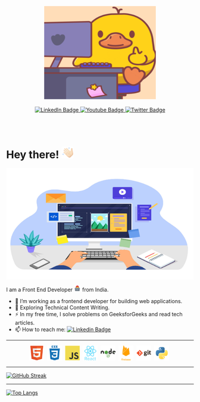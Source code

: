 <div align="center">
  <img src="images/head.png" width="300" height="250" alt="Centered Image"/>
</div>

<br>

<div align="center">
  <a href="https://www.linkedin.com/in/pushkarsharma652/">
    <img src="https://img.shields.io/badge/LinkedIn-blue?style=for-the-badge&logo=linkedin&logoColor=white" alt="LinkedIn Badge"/>
  </a>
  <a href="your-youtube-URL">
    <img src="https://img.shields.io/badge/YouTube-red?style=for-the-badge&logo=youtube&logoColor=white" alt="Youtube Badge"/>
  </a>
  <a href="https://twitter.com/push4ck/">
    <img src="https://img.shields.io/badge/Twitter-blue?style=for-the-badge&logo=twitter&logoColor=white" alt="Twitter Badge"/>
  </a>
</div>

<br>

<div align="center">
  <img src="https://komarev.com/ghpvc/?username=push4ck&style=flat-square&color=blue" alt=""/>
</div>

<br>

# Hey there! <img src="images/hello.png" />

<div style="height: 300px; position: relative; overflow: hidden;">
  <div align="center" style="position: sticky; top: 0; width: 100%;">
    <img src="images/main.jpg" width="600" height="300" alt="Centered Image"/>
  </div>
</div>

I am a Front End Developer <img src="images/coder.png" width="18" height="18" /> from India.

- :telescope: I’m working as a frontend developer for building web applications.
- :seedling: Exploring Technical Content Writing.
- :zap: In my free time, I solve problems on GeeksforGeeks and read tech articles.
- :mailbox: How to reach me: [![Linkedin Badge](https://img.shields.io/badge/-push4ck-blue?style=flat&logo=Linkedin&logoColor=white)](https://linkedin.com/in/pushkarsharma652/)

---

<div align="center">
  <img src="https://github.com/devicons/devicon/blob/master/icons/html5/html5-original.svg" title="HTML5" alt="HTML" width="40" height="40"/>&nbsp;
  <img src="https://github.com/devicons/devicon/blob/master/icons/css3/css3-plain-wordmark.svg"  title="CSS3" alt="CSS" width="40" height="40"/>&nbsp;
  <img src="https://github.com/devicons/devicon/blob/master/icons/javascript/javascript-original.svg" title="JavaScript" alt="JavaScript" width="40" height="40"/>&nbsp;
  <img src="https://github.com/devicons/devicon/blob/master/icons/react/react-original-wordmark.svg" title="React" alt="React" width="40" height="40"/>&nbsp;
  <img src="https://github.com/devicons/devicon/blob/master/icons/nodejs/nodejs-original-wordmark.svg" title="NodeJS" alt="NodeJS" width="40" height="40"/>&nbsp;
  <img src="https://github.com/devicons/devicon/blob/master/icons/firebase/firebase-plain-wordmark.svg" title="Firebase" alt="Firebase" width="40" height="40"/>&nbsp;
  <img src="https://github.com/devicons/devicon/blob/master/icons/git/git-original-wordmark.svg" title="Git" alt="Git" width="40" height="40"/>&nbsp;
  <img src="https://github.com/devicons/devicon/blob/master/icons/python/python-original.svg" title="Git" alt="Git" width="40" height="40"/>&nbsp;
</div>

---

<a href="https://git.io/streak-stats"><img src="https://streak-stats.demolab.com?user=push4ck&theme=highcontrast&hide_border=true" alt="GitHub Streak" /></a>

---

[![Top Langs](https://github-readme-stats.vercel.app/api/top-langs/?username=push4ck&layout=compact&theme=vision-friendly-dark)](https://github.com/anuraghazra/github-readme-stats)
